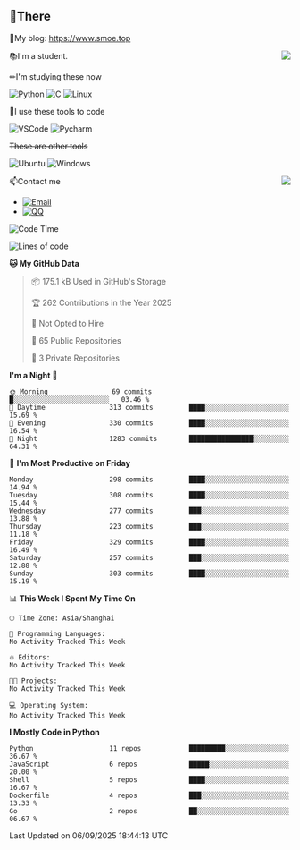 
## 👏There

📰My blog: https://www.smoe.top

<img align="right" src="https://github-readme-stats.vercel.app/api/top-langs/?username=AkashiCoin"/>


📚I'm a student.

✏I'm studying these now

![Python](https://img.shields.io/badge/-Python-blue?style=flat-square&logo=Python&logoColor=fff)
![C](https://img.shields.io/badge/-C-585858?style=flat-square&logo=C&logoColor=fff)
![Linux](https://img.shields.io/badge/-Linux-black?style=flat-square&logo=Linux&logoColor=fff)

🔨I use these tools to code

![VSCode](https://img.shields.io/badge/-VSCode-blue?style=flat-square&logo=visualstudiocode&logoColor=fff)
![Pycharm](https://img.shields.io/badge/-Pycharm-green?style=flat-square&logo=pycharm&logoColor=fff)

 ~~These are other tools~~

![Ubuntu](https://img.shields.io/badge/-Ubuntu-orange?style=flat-square&logo=Ubuntu&logoColor=fff)
![Windows](https://img.shields.io/badge/-Windows-blue?style=flat-square&logo=Windows&logoColor=fff)

<img align="right" src="https://github-readme-stats.vercel.app/api?username=AkashiCoin" />


📫Contact me

* [![Email](https://img.shields.io/badge/Email-l1040186796@gmail.com-1?style=social&logoColor=fff)](mailto:l1040186796@gmail.com)
* [![QQ](https://img.shields.io/badge/QQ-1040186796-1?style=social&logoColor=fff)](tencent://AddContact/?fromId=45&fromSubId=1&subcmd=all&uin=1040186796&website=www.oicqzone.com)

<!--START_SECTION:waka-->
![Code Time](http://img.shields.io/badge/Code%20Time-1%2C389%20hrs%2010%20mins-blue)

![Lines of code](https://img.shields.io/badge/From%20Hello%20World%20I%27ve%20Written-361.4%20thousand%20lines%20of%20code-blue)

**🐱 My GitHub Data** 

> 📦 175.1 kB Used in GitHub's Storage 
 > 
> 🏆 262 Contributions in the Year 2025
 > 
> 🚫 Not Opted to Hire
 > 
> 📜 65 Public Repositories 
 > 
> 🔑 3 Private Repositories 
 > 
**I'm a Night 🦉** 

```text
🌞 Morning                69 commits          █░░░░░░░░░░░░░░░░░░░░░░░░   03.46 % 
🌆 Daytime                313 commits         ████░░░░░░░░░░░░░░░░░░░░░   15.69 % 
🌃 Evening                330 commits         ████░░░░░░░░░░░░░░░░░░░░░   16.54 % 
🌙 Night                  1283 commits        ████████████████░░░░░░░░░   64.31 % 
```
📅 **I'm Most Productive on Friday** 

```text
Monday                   298 commits         ████░░░░░░░░░░░░░░░░░░░░░   14.94 % 
Tuesday                  308 commits         ████░░░░░░░░░░░░░░░░░░░░░   15.44 % 
Wednesday                277 commits         ███░░░░░░░░░░░░░░░░░░░░░░   13.88 % 
Thursday                 223 commits         ███░░░░░░░░░░░░░░░░░░░░░░   11.18 % 
Friday                   329 commits         ████░░░░░░░░░░░░░░░░░░░░░   16.49 % 
Saturday                 257 commits         ███░░░░░░░░░░░░░░░░░░░░░░   12.88 % 
Sunday                   303 commits         ████░░░░░░░░░░░░░░░░░░░░░   15.19 % 
```


📊 **This Week I Spent My Time On** 

```text
🕑︎ Time Zone: Asia/Shanghai

💬 Programming Languages: 
No Activity Tracked This Week

🔥 Editors: 
No Activity Tracked This Week

🐱‍💻 Projects: 
No Activity Tracked This Week

💻 Operating System: 
No Activity Tracked This Week
```

**I Mostly Code in Python** 

```text
Python                   11 repos            █████████░░░░░░░░░░░░░░░░   36.67 % 
JavaScript               6 repos             █████░░░░░░░░░░░░░░░░░░░░   20.00 % 
Shell                    5 repos             ████░░░░░░░░░░░░░░░░░░░░░   16.67 % 
Dockerfile               4 repos             ███░░░░░░░░░░░░░░░░░░░░░░   13.33 % 
Go                       2 repos             ██░░░░░░░░░░░░░░░░░░░░░░░   06.67 % 
```




 Last Updated on 06/09/2025 18:44:13 UTC
<!--END_SECTION:waka-->
